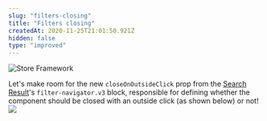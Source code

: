 ```yaml
---
slug: "filters-closing"
title: "Filters closing"
createdAt: 2020-11-25T21:01:50.921Z
hidden: false
type: "improved"
---
```


![Store Framework](https://cdn.jsdelivr.net/gh/vtexdocs/dev-portal-content@main/images/filters-closing-0.png)

Let's make room for the new `closeOnOutsideClick` prop from the [Search Result](https://developers.vtex.com/docs/apps/vtex.search-result/)'s `filter-navigator.v3` block, responsible for defining whether the component should be closed with an outside click (as shown below) or not!
![](https://cdn.jsdelivr.net/gh/vtexdocs/dev-portal-content@main/images/filters-closing-1.gif)
